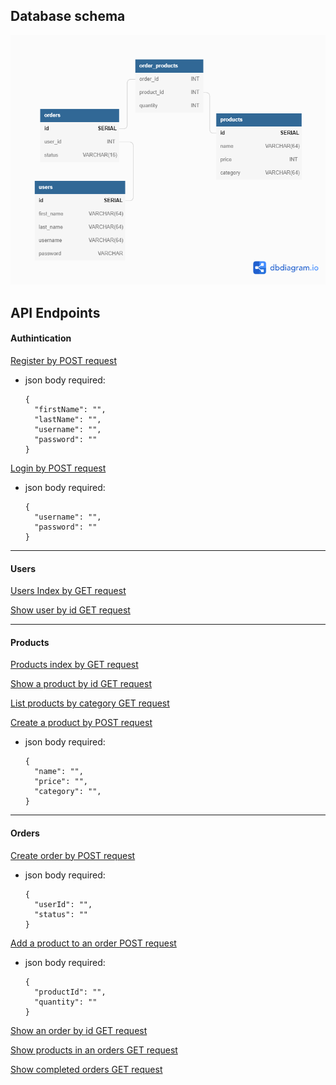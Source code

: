 ## Database schema

![Database schema](/schema.png)

## API Endpoints

#### Authintication

[Register by POST request](http://localhost:3000/api/user/register)

- json body required:

  ```
  {
    "firstName": "",
    "lastName": "",
    "username": "",
    "password": ""
  }
  ```

[Login by POST request](http://localhost:3000/api/user/login)

- json body required:

  ```
  {
    "username": "",
    "password": ""
  }
  ```

---

#### Users

[Users Index by GET request](http://localhost:3000/api/users)

[Show user by id GET request](http://localhost:3000/api/users/show/:id)

---

#### Products

[Products index by GET request](http://localhost:3000/api/products)

[Show a product by id GET request](http://localhost:3000/api/products/show/:id)

[List products by category GET request](http://localhost:3000/api/products/category)

[Create a product by POST request](http://localhost:3000/api/products/create)

- json body required:

  ```
  {
    "name": "",
    "price": "",
    "category": "",
  }
  ```

---

#### Orders

[Create order by POST request](http://localhost:3000/api/orders/create)

- json body required:

  ```
  {
    "userId": "",
    "status": ""
  }
  ```

[Add a product to an order POST request](http://localhost:3000/api/orders/:id/add)

- json body required:

  ```
  {
    "productId": "",
    "quantity": ""
  }
  ```

[Show an order by id GET request](http://localhost:3000/api/orders/show/:id)

[Show products in an orders GET request](http://localhost:3000/api/orders/:id/products)

[Show completed orders GET request](http://localhost:3000/api/orders/completed)
